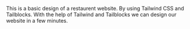 This is a basic design of a restaurent website.
By using Tailwind CSS and Tailblocks.
With the help of Tailwind and Tailblocks we can design our website in a few minutes.
